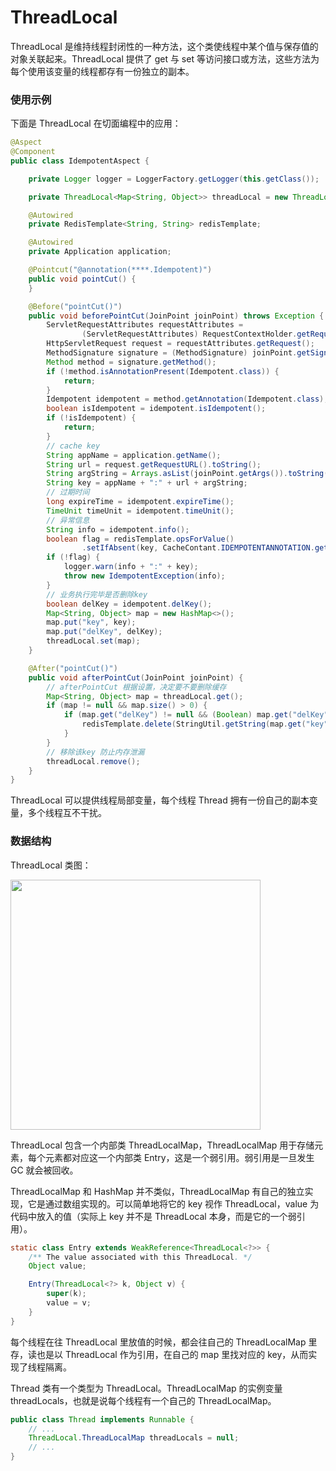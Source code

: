 # ThreadLocal

ThreadLocal 是维持线程封闭性的一种方法，这个类使线程中某个值与保存值的对象关联起来。ThreadLocal 提供了 get 与 set 等访问接口或方法，这些方法为每个使用该变量的线程都存有一份独立的副本。

### 使用示例

下面是 ThreadLocal 在切面编程中的应用：

```java
@Aspect
@Component
public class IdempotentAspect {

    private Logger logger = LoggerFactory.getLogger(this.getClass());

    private ThreadLocal<Map<String, Object>> threadLocal = new ThreadLocal();

    @Autowired
    private RedisTemplate<String, String> redisTemplate;

    @Autowired
    private Application application;

    @Pointcut("@annotation(****.Idempotent)")
    public void pointCut() {
    }

    @Before("pointCut()")
    public void beforePointCut(JoinPoint joinPoint) throws Exception {
        ServletRequestAttributes requestAttributes =
                (ServletRequestAttributes) RequestContextHolder.getRequestAttributes();
        HttpServletRequest request = requestAttributes.getRequest();
        MethodSignature signature = (MethodSignature) joinPoint.getSignature();
        Method method = signature.getMethod();
        if (!method.isAnnotationPresent(Idempotent.class)) {
            return;
        }
        Idempotent idempotent = method.getAnnotation(Idempotent.class);
        boolean isIdempotent = idempotent.isIdempotent();
        if (!isIdempotent) {
            return;
        }
        // cache key
        String appName = application.getName();
        String url = request.getRequestURL().toString();
        String argString = Arrays.asList(joinPoint.getArgs()).toString();
        String key = appName + ":" + url + argString;
        // 过期时间
        long expireTime = idempotent.expireTime();
        TimeUnit timeUnit = idempotent.timeUnit();
        // 异常信息
        String info = idempotent.info();
        boolean flag = redisTemplate.opsForValue()
                .setIfAbsent(key, CacheContant.IDEMPOTENTANNOTATION.getDefaultValue(), expireTime, timeUnit);
        if (!flag) {
            logger.warn(info + ":" + key);
            throw new IdempotentException(info);
        }
        // 业务执行完毕是否删除key
        boolean delKey = idempotent.delKey();
        Map<String, Object> map = new HashMap<>();
        map.put("key", key);
        map.put("delKey", delKey);
        threadLocal.set(map);
    }

    @After("pointCut()")
    public void afterPointCut(JoinPoint joinPoint) {
        // afterPointCut 根据设置，决定要不要删除缓存
        Map<String, Object> map = threadLocal.get();
        if (map != null && map.size() > 0) {
            if (map.get("delKey") != null && (Boolean) map.get("delKey")) {
                redisTemplate.delete(StringUtil.getString(map.get("key")));
            }
        }
        // 移除该key 防止内存泄漏
        threadLocal.remove();
    }
}
```

ThreadLocal 可以提供线程局部变量，每个线程 Thread 拥有一份自己的副本变量，多个线程互不干扰。

### 数据结构

ThreadLocal 类图：

<div align="left">
    <img src="https://github.com/lazecoding/Note/blob/main/images/es/ThreadLoacl类图.png" width="400px">
</div>

ThreadLocal 包含一个内部类 ThreadLocalMap，ThreadLocalMap 用于存储元素，每个元素都对应这一个内部类 Entry，这是一个弱引用。弱引用是一旦发生 GC 就会被回收。

ThreadLocalMap 和 HashMap 并不类似，ThreadLocalMap 有自己的独立实现，它是通过数组实现的。可以简单地将它的 key 视作 ThreadLocal，value 为代码中放入的值（实际上 key 并不是 ThreadLocal 本身，而是它的一个弱引用）。

```java
static class Entry extends WeakReference<ThreadLocal<?>> {
    /** The value associated with this ThreadLocal. */
    Object value;

    Entry(ThreadLocal<?> k, Object v) {
        super(k);
        value = v;
    }
}
```

每个线程在往 ThreadLocal 里放值的时候，都会往自己的 ThreadLocalMap 里存，读也是以 ThreadLocal 作为引用，在自己的 map 里找对应的 key，从而实现了线程隔离。

Thread 类有一个类型为 ThreadLocal。ThreadLocalMap 的实例变量 threadLocals，也就是说每个线程有一个自己的 ThreadLocalMap。

```java
public class Thread implements Runnable {
    // ...
    ThreadLocal.ThreadLocalMap threadLocals = null;
    // ...
}
```